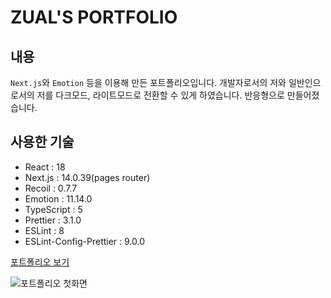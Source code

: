 # ZUAL'S PORTFOLIO

## 내용

`Next.js`와 `Emotion` 등을 이용해 만든 포트폴리오입니다.
개발자로서의 저와 일반인으로서의 저를 다크모드, 라이트모드로 전환할 수 있게 하였습니다.
반응형으로 만들어졌습니다.

## 사용한 기술

- React : 18
- Next.js : 14.0.39(pages router)
- Recoil : 0.7.7
- Emotion : 11.14.0
- TypeScript : 5
- Prettier : 3.1.0
- ESLint : 8
- ESLint-Config-Prettier : 9.0.0

[포트폴리오 보기](https://zual-portfolio.vercel.app/)

![포트폴리오 첫화면](https://github.com/movie-dog/movie-dog/assets/76080643/96643ee1-6794-4073-88a0-09e66bf9e31d)
